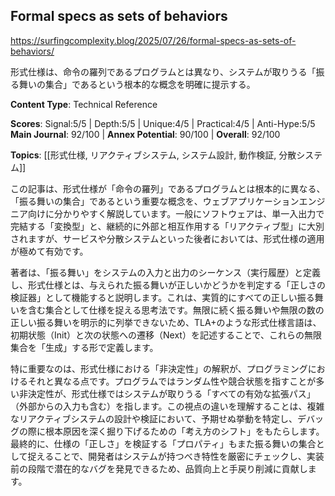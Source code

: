 ## Formal specs as sets of behaviors

https://surfingcomplexity.blog/2025/07/26/formal-specs-as-sets-of-behaviors/

形式仕様は、命令の羅列であるプログラムとは異なり、システムが取りうる「振る舞いの集合」であるという根本的な概念を明確に提示する。

**Content Type**: Technical Reference

**Scores**: Signal:5/5 | Depth:5/5 | Unique:4/5 | Practical:4/5 | Anti-Hype:5/5
**Main Journal**: 92/100 | **Annex Potential**: 90/100 | **Overall**: 92/100

**Topics**: [[形式仕様, リアクティブシステム, システム設計, 動作検証, 分散システム]]

この記事は、形式仕様が「命令の羅列」であるプログラムとは根本的に異なる、「振る舞いの集合」であるという重要な概念を、ウェブアプリケーションエンジニア向けに分かりやすく解説しています。一般にソフトウェアは、単一入出力で完結する「変換型」と、継続的に外部と相互作用する「リアクティブ型」に大別されますが、サービスや分散システムといった後者においては、形式仕様の適用が極めて有効です。

著者は、「振る舞い」をシステムの入力と出力のシーケンス（実行履歴）と定義し、形式仕様とは、与えられた振る舞いが正しいかどうかを判定する「正しさの検証器」として機能すると説明します。これは、実質的にすべての正しい振る舞いを含む集合として仕様を捉える思考法です。無限に続く振る舞いや無限の数の正しい振る舞いを明示的に列挙できないため、TLA+のような形式仕様言語は、初期状態（Init）と次の状態への遷移（Next）を記述することで、これらの無限集合を「生成」する形で定義します。

特に重要なのは、形式仕様における「非決定性」の解釈が、プログラミングにおけるそれと異なる点です。プログラムではランダム性や競合状態を指すことが多い非決定性が、形式仕様ではシステムが取りうる「すべての有効な拡張パス」（外部からの入力も含む）を指します。この視点の違いを理解することは、複雑なリアクティブシステムの設計や検証において、予期せぬ挙動を特定し、デバッグの際に根本原因を深く掘り下げるための「考え方のシフト」をもたらします。最終的に、仕様の「正しさ」を検証する「プロパティ」もまた振る舞いの集合として捉えることで、開発者はシステムが持つべき特性を厳密にチェックし、実装前の段階で潜在的なバグを発見できるため、品質向上と手戻り削減に貢献します。